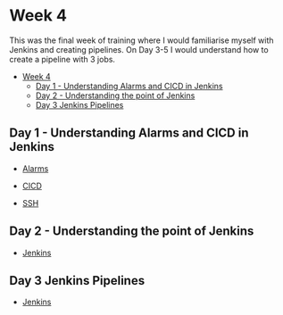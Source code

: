 # Week 4 
This was the final week of training where I would familiarise myself with Jenkins and creating pipelines.
On Day 3-5 I would understand how to create a pipeline with 3 jobs.
 
- [Week 4](#week-4)
  - [Day 1 - Understanding Alarms and CICD in Jenkins](#day-1---understanding-alarms-and-cicd-in-jenkins)
  - [Day 2 - Understanding the point of Jenkins](#day-2---understanding-the-point-of-jenkins)
  - [Day 3 Jenkins Pipelines](#day-3-jenkins-pipelines)
## Day 1 - Understanding Alarms and CICD in Jenkins
- [Alarms](<Day1/AWS Alarms/Alarms.md>)

- [CICD](Day1/CICD/CICD.md)

- [SSH](Day1/SSH/PushingUsingSSH.md)

## Day 2 - Understanding the point of Jenkins
- [Jenkins](Day2/Jenkins.md)

## Day 3 Jenkins Pipelines
- [Jenkins](Day3)